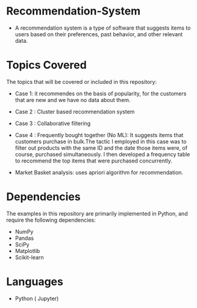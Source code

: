 # Recommendation-System


- A recommendation system is a type of software that suggests items to users based on their preferences, past behavior, and other relevant data.

# Topics Covered

The topics that will be covered or included in this repository:

- Case 1: it recommendes on the basis of popularity, for the customers that are new and we have no data about them. 

- Case 2 : Cluster based recommendation system 

- Case 3 : Collaborative filtering

- Case 4 : Frequently bought together (No ML): It suggests items that customers purchase in bulk.The tactic I employed in this case was to filter out products with the same ID and the date those items were, of course, purchased simultaneously. I then developed a frequency table to recommend the top items that were purchased concurrently.

- Market Basket analysis: uses apriori algorithm for recommendation.

# Dependencies

The examples in this repository are primarily implemented in Python, and require the following dependencies:

- NumPy
- Pandas
- SciPy
- Matplotlib
- Scikit-learn

# Languages 
- Python ( Jupyter)


